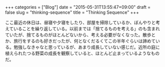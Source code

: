 +++
categories = ["Blog"]
date = "2015-05-31T13:55:47+09:00"
draft = false
slug = "thinking-sequence"
title = "Thinking Sequence"
+++

ここ最近の休日は、昼寝や夕寝をしたり、部屋を掃除しているか、ぼんやりと考えていることを繰り返している。以前までは「捨てるものを考える」のも含まれていたが、捨てるものがほとんどないから、考える必要がなくなった。散歩とか、旅行をするのも好きだったが、何となくだるくてこの半年ぐらいは諦めている。勉強しなきゃなと思っているが、あまり成長していない感じだ。近所の庭に植えられたつる野菜の成長を観察していると、ほとんど止まっているようなものだ。
